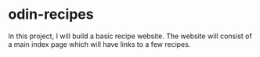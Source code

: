 # odin-recipes
In this project, I will build a basic recipe website. 
The website will consist of a main index page which will have links to a few recipes.